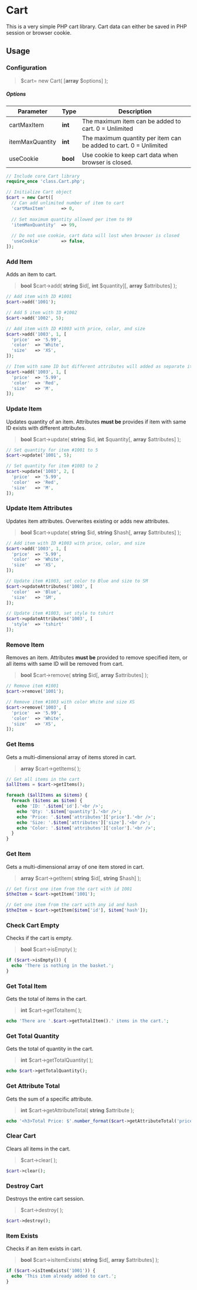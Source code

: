 # Cart

This is a very simple PHP cart library. Cart data can either be saved in PHP session or browser cookie.



## Usage

### Configuration

> \$cart= new Cart( \[**array** $options\] );

##### Options

| Parameter       | Type     | Description                                                  |
| --------------- | -------- | ------------------------------------------------------------ |
| cartMaxItem     | **int**  | The maximum item can be added to cart. 0 = Unlimited         |
| itemMaxQuantity | **int**  | The maximum quantity per item can be added to cart. 0 = Unlimited |
| useCookie       | **bool** | Use cookie to keep cart data when browser is closed.         |



```php
// Include core Cart library
require_once 'class.Cart.php';

// Initialize Cart object
$cart = new Cart([
  // Can add unlimited number of item to cart
  'cartMaxItem'      => 0,
  
  // Set maximum quantity allowed per item to 99
  'itemMaxQuantity'  => 99,
  
  // Do not use cookie, cart data will lost when browser is closed
  'useCookie'        => false,
]);
```



### Add Item

Adds an item to cart. 

> **bool** \$cart->add( **string** \$id\[, **int** \$quantity\]\[, **array** $attributes\] );

```php
// Add item with ID #1001
$cart->add('1001');

// Add 5 item with ID #1002
$cart->add('1002', 5);

// Add item with ID #1003 with price, color, and size
$cart->add('1003', 1, [
  'price'  => '5.99',
  'color'  => 'White',
  'size'   => 'XS',
]);

// Item with same ID but different attributes will added as separate item in cart
$cart->add('1003', 1, [
  'price'  => '5.99',
  'color'  => 'Red',
  'size'   => 'M',
]);
```



### Update Item

Updates quantity of an item. Attributes **must be** provides if item with same ID exists with different attributes.

> **bool** \$cart->update( **string** \$id, **int** $quantity\[, **array** \$attributes\] );

```php
// Set quantity for item #1001 to 5
$cart->update('1001', 5);

// Set quantity for item #1003 to 2
$cart->update('1003', 2, [
  'price'  => '5.99',
  'color'  => 'Red',
  'size'   => 'M',
]);
```



### Update Item Attributes

Updates item attributes. Overwrites existing or adds new attributes.

> **bool** \$cart->update( **string** \$id, **string** $hash\[, **array** \$attributes\] );

```php
// Add item with ID #1003 with price, color, and size
$cart->add('1003', 1, [
  'price'  => '5.99',
  'color'  => 'White',
  'size'   => 'XS',
]);

// Update item #1003, set color to Blue and size to SM
$cart->updateAttributes('1003', [
  'color'  => 'Blue',
  'size'   => 'SM',
]);

// Update item #1003, set style to tshirt
$cart->updateAttributes('1003', [
  'style'  => 'tshirt'
]);
```



### Remove Item

Removes an item. Attributes **must be** provided to remove specified item, or all items with same ID will be removed from cart.

> **bool** \$cart->remove( **string** $id\[, **array** \$attributes\] );

```php
// Remove item #1001
$cart->remove('1001');

// Remove item #1003 with color White and size XS
$cart->remove('1003', [
  'price'  => '5.99',
  'color'  => 'White',
  'size'   => 'XS',
]);
```



### Get Items

Gets a multi-dimensional array of items stored in cart.

> **array** \$cart->getItems( );

```php
// Get all items in the cart
$allItems = $cart->getItems();

foreach ($allItems as $items) {
  foreach ($items as $item) {
    echo 'ID: '.$item['id'].'<br />';
    echo 'Qty: '.$item['quantity'].'<br />';
    echo 'Price: '.$item['attributes']['price'].'<br />';
    echo 'Size: '.$item['attributes']['size'].'<br />';
    echo 'Color: '.$item['attributes']['color'].'<br />';
  }
}
```


### Get Item

Gets a multi-dimensional array of one item stored in cart.

> **array** \$cart->getItem( **string** $id\[, **string** \$hash\] );

```php
// Get first one item from the cart with id 1001
$theItem = $cart->getItem('1001');

// Get one item from the cart with any id and hash
$theItem = $cart->getItem($item['id'], $item['hash']);
```



### Check Cart Empty

Checks if the cart is empty.

> **bool** \$cart->isEmpty( );

```php
if ($cart->isEmpty()) {
  echo 'There is nothing in the basket.';
}
```



### Get Total Item

Gets the total of items in the cart.

> **int** \$cart->getTotaltem( );

```php
echo 'There are '.$cart->getTotalItem().' items in the cart.';
```



### Get Total Quantity

Gets the total of quantity in the cart.

> **int** \$cart->getTotalQuantity( );

```php
echo $cart->getTotalQuantity();
```



### Get Attribute Total

Gets the sum of a specific attribute.

> **int** \$cart->getAttributeTotal( **string** $attribute );

```php
echo '<h3>Total Price: $'.number_format($cart->getAttributeTotal('price'), 2, '.', ',').'</h3>';
```



### Clear Cart

Clears all items in the cart.

> \$cart->clear( );

```php
$cart->clear();
```



### Destroy Cart

Destroys the entire cart session.

> \$cart->destroy( );

```php
$cart->destroy();
```



### Item Exists

Checks if an item exists in cart.

> **bool** \$cart->isItemExists( **string** \$id\[, **array** \$attributes\] );

```php
if ($cart->isItemExists('1001')) {
  echo 'This item already added to cart.';
}
```

